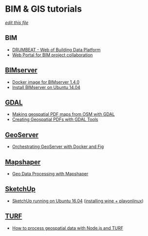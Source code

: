 # BIM & GIS tutorials

_[edit this file](https://github.com/buildig/tutorials/edit/master/README.md)_

## BIM

- [DRUMBEAT - Web of Building Data Platform](http://drumbeat.cs.hut.fi/)
- [Web Portal for BIM project collaboration](https://github.com/jenca-cloud/bimportal-php)

## [BIMserver](http://bimserver.org/)

- [Docker image for BIMserver 1.4.0](https://github.com/jenca-cloud/docker-bimserver)
- [Install BIMserver on Ubuntu 14.04](https://bhushanbharat.wordpress.com/2015/10/13/install-bimserver-on-ubuntu-14-04/)

## [GDAL](http://www.gdal.org/)

- [Making geospatial PDF maps from OSM with GDAL](http://latuviitta.org/documents/Geospatial_PDF_maps_from_OSM_with_GDAL.pdf)
- [Creating Geospatial PDFs with GDAL Tools](http://www.spatialthoughts.com/blog/gis/geopdf-gdal/)

## [GeoServer](http://geoserver.org/)

- [Orchestrating GeoServer with Docker and Fig](http://kartoza.com/en/blog/orchestrating-geoserver-with-docker-and-fig/)

## [Mapshaper](http://mapshaper.org/)

- [Geo Data Processing with Mapshaper](http://www.spatialthoughts.com/blog/gis/mapshaper-command-line/)

## [SketchUp](http://www.sketchup.com/)

- [SketchUp running on Ubuntu 16.04](http://www.dedoimedo.com/computers/sketchup-ubuntu-xerus.html) ([installing wine + playonlinux](http://askubuntu.com/questions/770687/how-to-install-playonlinux-on-ubuntu-16-04/778211#778211))

## [TURF](http://turfjs.org/)

- [How to process geospatial data with Node.js and TURF](http://blog.webkid.io/how-to-handle-geospatial-data-with-nodejs-and-turf/)

